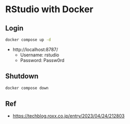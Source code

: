 # RStudio with Docker

## Login

```sh
docker compose up -d
```

- http://localhost:8787/
  - Username: rstudio
  - Password: Passw0rd

## Shutdown

```sh
docker compose down
```

## Ref

- https://techblog.roxx.co.jp/entry/2023/04/24/212803
